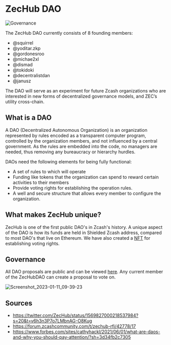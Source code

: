 # ZecHub DAO


![Governance](https://user-images.githubusercontent.com/81990132/206885452-29b6ff27-c58f-4361-b5a8-1529212def03.png)

The ZecHub DAO currently consists of 8 founding members:

* @squirrel
* @yoditar.zkp 
* @gordonesroo 
* @michae2xl 
* @dismad 
* @tokidoki 
* @decentralistdan
* @janusz

The DAO will serve as an experiment for future Zcash organizations who are interested in new forms of decentralized governance models, and ZEC’s utility cross-chain.

## What is a DAO

A DAO (Decentralized Autonomous Organization) is an organization represented by rules encoded as a transparent computer program, controlled by the organization members, and not influenced by a central government. As the rules are embedded into the code, no managers are needed, thus removing any bureaucracy or hierarchy hurdles.

DAOs need the following elements for being fully functional: 

* A set of rules to which will operate
* Funding like tokens that the organization can spend to reward certain activities to their members
* Provide voting rights for establishing the operation rules. 
* A well and secure structure that allows every member to configure the organization.  

## What makes ZecHub unique?

ZecHub is one of the first public DAO's in Zcash's history. A unique aspect of the DAO is how its funds are held in Shielded Zcash address, compared to most DAO's that live on Ethereum. We have also created a [NFT](https://opensea.io/collection/zechub) for establishing voting rights.

## Governance

All DAO proposals are public and can be viewed [here](https://snapshot.org/#/zechubdao.eth). Any current member of the ZecHubDAO can create a proposal to vote on.

![Screenshot_2023-01-11_09-39-23](https://user-images.githubusercontent.com/81990132/211878680-468f8c15-99f9-42e1-b773-36847c0973ca.png)



## Sources

* https://twitter.com/ZecHub/status/1569827000218537984?s=20&t=v6h3n3P7o7LMbnAG-O8Kug
* https://forum.zcashcommunity.com/t/zechub-rfi/42778/17
* https://www.forbes.com/sites/cathyhackl/2021/06/01/what-are-daos-and-why-you-should-pay-attention/?sh=3d34fb2c7305

